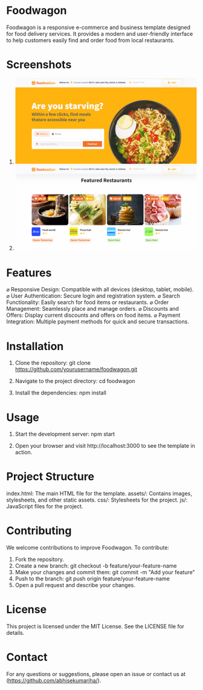 # Foodwagon
Foodwagon is a responsive e-commerce and business template designed for food delivery services. It provides a modern and user-friendly interface to help customers easily find and order food from local restaurants.

# Screenshots
1. <img src="./public/home.png" alt="main-page" width="auto"/>
2. <img src="./public/explore.png" alt="main-page" width="auto"/>

# Features
⌀ Responsive Design: Compatible with all devices (desktop, tablet, mobile).
⌀ User Authentication: Secure login and registration system.
⌀ Search Functionality: Easily search for food items or restaurants.
⌀ Order Management: Seamlessly place and manage orders.
⌀ Discounts and Offers: Display current discounts and offers on food items.
⌀ Payment Integration: Multiple payment methods for quick and secure transactions.

# Installation
1. Clone the repository:
git clone https://github.com/yourusername/foodwagon.git

2. Navigate to the project directory:
cd foodwagon

3. Install the dependencies:
npm install

# Usage
1. Start the development server:
npm start

2. Open your browser and visit http://localhost:3000 to see the template in action.

# Project Structure
index.html: The main HTML file for the template.
assets/: Contains images, stylesheets, and other static assets.
css/: Stylesheets for the project.
js/: JavaScript files for the project.

# Contributing
We welcome contributions to improve Foodwagon. To contribute:

1. Fork the repository.
2. Create a new branch:
    git checkout -b feature/your-feature-name
3. Make your changes and commit them:
    git commit -m "Add your feature"
4. Push to the branch:
    git push origin feature/your-feature-name
5. Open a pull request and describe your changes.

# License
This project is licensed under the MIT License. See the LICENSE file for details.

# Contact
For any questions or suggestions, please open an issue or contact us at (https://github.com/abhisekumarjha/).
